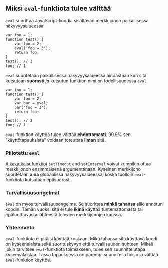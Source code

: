 ## Miksi `eval`-funktiota tulee välttää

`eval` suorittaa JavaScript-koodia sisältävän merkkijonon paikallisessa näkyvyysalueessa.

    var foo = 1;
    function test() {
        var foo = 2;
        eval('foo = 3');
        return foo;
    }
    test(); // 3
    foo; // 1

`eval` suoritetaan paikallisessa näkyvyysalueessa ainoastaan kun sitä kutsutaan **suorasti** *ja* kutsutun funktion nimi on todellisuudessa `eval`.

    var foo = 1;
    function test() {
        var foo = 2;
        var bar = eval;
        bar('foo = 3');
        return foo;
    }
    test(); // 2
    foo; // 1

`eval`-funktion käyttöä tulee välttää **ehdottomasti**. 99.9% sen "käyttötapauksista" voidaan toteuttaa **ilman** sitä.
    
### Piilotettu `eval`

[Aikakatkaisufunktiot](#other.timeouts) `setTimeout` and `setInterval` voivat kumpikin ottaa merkkijonon ensimmäisenä argumenttinaan. Kyseinen merkkijono suoritetaan **aina** globaalissa näkyvyysalueessa, koska tuolloin `eval`-funktiota kutsutaan epäsuorasti.

### Turvallisuusongelmat

`eval` on myös turvallisuusongelma. Se suorittaa **minkä tahansa** sille annetun koodin. Tämän vuoksi sitä ei tule **ikinä** käyttää tuntemattomasta tai epäluotttavasta lähteestä tulevien merkkijonojen kanssa.

### Yhteenveto

`eval`-funktiota ei pitäisi käyttää koskaan. Mikä tahansa sitä käyttävä koodi on kyseenalaista sekä suorituskyvyn että turvallisuuden suhteen. Mikäli jokin tarvitsee `eval`-funktiota toimiakseen, tulee sen suunnittelutapa kyseenalaistaa. Tässä tapauksessa on parempi suunnitella toisin ja välttää `eval`-funktion käyttöä.

